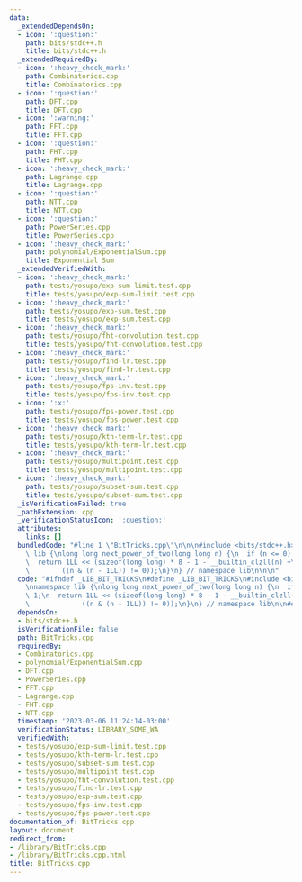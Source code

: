 ```yaml
---
data:
  _extendedDependsOn:
  - icon: ':question:'
    path: bits/stdc++.h
    title: bits/stdc++.h
  _extendedRequiredBy:
  - icon: ':heavy_check_mark:'
    path: Combinatorics.cpp
    title: Combinatorics.cpp
  - icon: ':question:'
    path: DFT.cpp
    title: DFT.cpp
  - icon: ':warning:'
    path: FFT.cpp
    title: FFT.cpp
  - icon: ':question:'
    path: FHT.cpp
    title: FHT.cpp
  - icon: ':heavy_check_mark:'
    path: Lagrange.cpp
    title: Lagrange.cpp
  - icon: ':question:'
    path: NTT.cpp
    title: NTT.cpp
  - icon: ':question:'
    path: PowerSeries.cpp
    title: PowerSeries.cpp
  - icon: ':heavy_check_mark:'
    path: polynomial/ExponentialSum.cpp
    title: Exponential Sum
  _extendedVerifiedWith:
  - icon: ':heavy_check_mark:'
    path: tests/yosupo/exp-sum-limit.test.cpp
    title: tests/yosupo/exp-sum-limit.test.cpp
  - icon: ':heavy_check_mark:'
    path: tests/yosupo/exp-sum.test.cpp
    title: tests/yosupo/exp-sum.test.cpp
  - icon: ':heavy_check_mark:'
    path: tests/yosupo/fht-convolution.test.cpp
    title: tests/yosupo/fht-convolution.test.cpp
  - icon: ':heavy_check_mark:'
    path: tests/yosupo/find-lr.test.cpp
    title: tests/yosupo/find-lr.test.cpp
  - icon: ':heavy_check_mark:'
    path: tests/yosupo/fps-inv.test.cpp
    title: tests/yosupo/fps-inv.test.cpp
  - icon: ':x:'
    path: tests/yosupo/fps-power.test.cpp
    title: tests/yosupo/fps-power.test.cpp
  - icon: ':heavy_check_mark:'
    path: tests/yosupo/kth-term-lr.test.cpp
    title: tests/yosupo/kth-term-lr.test.cpp
  - icon: ':heavy_check_mark:'
    path: tests/yosupo/multipoint.test.cpp
    title: tests/yosupo/multipoint.test.cpp
  - icon: ':heavy_check_mark:'
    path: tests/yosupo/subset-sum.test.cpp
    title: tests/yosupo/subset-sum.test.cpp
  _isVerificationFailed: true
  _pathExtension: cpp
  _verificationStatusIcon: ':question:'
  attributes:
    links: []
  bundledCode: "#line 1 \"BitTricks.cpp\"\n\n\n#include <bits/stdc++.h>\n\nnamespace\
    \ lib {\nlong long next_power_of_two(long long n) {\n  if (n <= 0) return 1;\n\
    \  return 1LL << (sizeof(long long) * 8 - 1 - __builtin_clzll(n) +\n         \
    \        ((n & (n - 1LL)) != 0));\n}\n} // namespace lib\n\n\n"
  code: "#ifndef _LIB_BIT_TRICKS\n#define _LIB_BIT_TRICKS\n#include <bits/stdc++.h>\n\
    \nnamespace lib {\nlong long next_power_of_two(long long n) {\n  if (n <= 0) return\
    \ 1;\n  return 1LL << (sizeof(long long) * 8 - 1 - __builtin_clzll(n) +\n    \
    \             ((n & (n - 1LL)) != 0));\n}\n} // namespace lib\n\n#endif\n"
  dependsOn:
  - bits/stdc++.h
  isVerificationFile: false
  path: BitTricks.cpp
  requiredBy:
  - Combinatorics.cpp
  - polynomial/ExponentialSum.cpp
  - DFT.cpp
  - PowerSeries.cpp
  - FFT.cpp
  - Lagrange.cpp
  - FHT.cpp
  - NTT.cpp
  timestamp: '2023-03-06 11:24:14-03:00'
  verificationStatus: LIBRARY_SOME_WA
  verifiedWith:
  - tests/yosupo/exp-sum-limit.test.cpp
  - tests/yosupo/kth-term-lr.test.cpp
  - tests/yosupo/subset-sum.test.cpp
  - tests/yosupo/multipoint.test.cpp
  - tests/yosupo/fht-convolution.test.cpp
  - tests/yosupo/find-lr.test.cpp
  - tests/yosupo/exp-sum.test.cpp
  - tests/yosupo/fps-inv.test.cpp
  - tests/yosupo/fps-power.test.cpp
documentation_of: BitTricks.cpp
layout: document
redirect_from:
- /library/BitTricks.cpp
- /library/BitTricks.cpp.html
title: BitTricks.cpp
---
```


